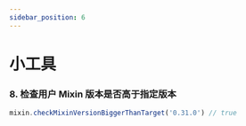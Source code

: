 ```yaml
---
sidebar_position: 6
---
```


# 小工具

### 8. 检查用户 Mixin 版本是否高于指定版本
```js
mixin.checkMixinVersionBiggerThanTarget('0.31.0') // true
```
